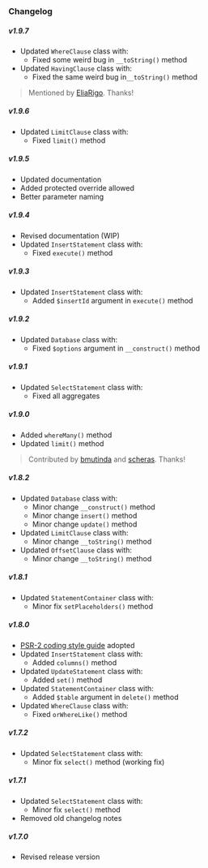 ### Changelog

##### v1.9.7
+ Updated `WhereClause` class with:
  - Fixed some weird bug in `__toString()` method
+ Updated `HavingClause` class with:
  - Fixed the same weird bug in`__toString()` method

> Mentioned by [EliaRigo](https://github.com/EliaRigo). Thanks!

##### v1.9.6
+ Updated `LimitClause` class with:
  - Fixed `limit()` method

##### v1.9.5
+ Updated documentation
+ Added protected override allowed
+ Better parameter naming

##### v1.9.4
+ Revised documentation (WIP)
+ Updated `InsertStatement` class with:
  - Fixed `execute()` method

##### v1.9.3
+ Updated `InsertStatement` class with:
  - Added `$insertId` argument in `execute()` method

##### v1.9.2
+ Updated `Database` class with:
  - Fixed `$options` argument in `__construct()` method

##### v1.9.1
+ Updated `SelectStatement` class with:
  - Fixed all aggregates

##### v1.9.0
+ Added `whereMany()` method
+ Updated `limit()` method

> Contributed by [bmutinda](https://github.com/bmutinda) and [scheras](https://github.com/scheras). Thanks!

##### v1.8.2
+ Updated `Database` class with:
  - Minor change `__construct()` method
  - Minor change `insert()` method
  - Minor change `update()` method
+ Updated `LimitClause` class with:
  - Minor change `__toString()` method
+ Updated `OffsetClause` class with:
  - Minor change `__toString()` method

##### v1.8.1
+ Updated `StatementContainer` class with:
  - Minor fix `setPlaceholders()` method

##### v1.8.0
+ [PSR-2 coding style guide](http://www.php-fig.org/psr/psr-2/) adopted
+ Updated `InsertStatement` class with:
  - Added `columns()` method
+ Updated `UpdateStatement` class with:
  - Added `set()` method
+ Updated `StatementContainer` class with:
  - Added `$table` argument in `delete()` method
+ Updated `WhereClause` class with:
  - Fixed `orWhereLike()` method

##### v1.7.2
+ Updated `SelectStatement` class with:
  - Minor fix `select()` method (working fix)

##### v1.7.1
+ Updated `SelectStatement` class with:
  - Minor fix `select()` method
+ Removed old changelog notes

##### v1.7.0
+ Revised release version
